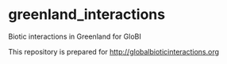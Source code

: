 # greenland_interactions
Biotic interactions in Greenland for GloBI

This repository is prepared for http://globalbioticinteractions.org
